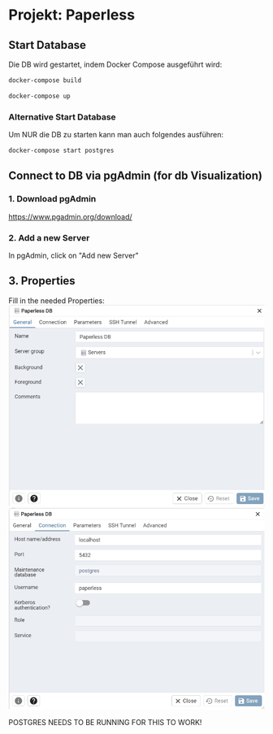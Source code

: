 # Projekt: Paperless

## Start Database
Die DB wird gestartet, indem Docker Compose ausgeführt wird:

```bash
docker-compose build
```

```bash
docker-compose up
```

### Alternative Start Database
Um NUR die DB zu starten kann man auch folgendes ausführen:
```bash
docker-compose start postgres
```

## Connect to DB via pgAdmin (for db Visualization)
### 1. Download pgAdmin
https://www.pgadmin.org/download/

### 2. Add a new Server
In pgAdmin, click on "Add new Server"

## 3. Properties
Fill in the needed Properties:
![Properties 1](pgAdmin_Connection-Properties.png)
![Properties 2](pgAdmin_Connection-Properties2.png)

POSTGRES NEEDS TO BE RUNNING FOR THIS TO WORK!
